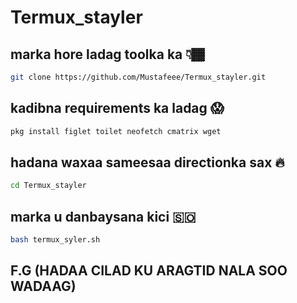 # Termux_stayler
## marka hore ladag toolka ka 👇🏾
```bash
git clone https://github.com/Mustafeee/Termux_stayler.git
```
## kadibna requirements ka ladag 😱
```bash
pkg install figlet toilet neofetch cmatrix wget
```
## hadana waxaa sameesaa directionka sax 🔥
```bash
cd Termux_stayler
```
## marka u danbaysana kici 🇸🇴
```bash
bash termux_syler.sh
```



##     F.G (HADAA CILAD KU ARAGTID NALA SOO WADAAG)

